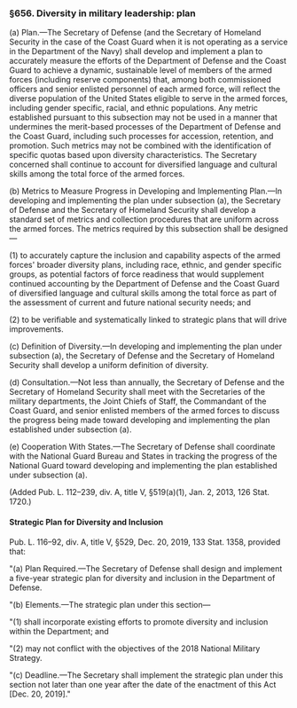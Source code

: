 ### §656. Diversity in military leadership: plan ###

(a) Plan.—The Secretary of Defense (and the Secretary of Homeland Security in the case of the Coast Guard when it is not operating as a service in the Department of the Navy) shall develop and implement a plan to accurately measure the efforts of the Department of Defense and the Coast Guard to achieve a dynamic, sustainable level of members of the armed forces (including reserve components) that, among both commissioned officers and senior enlisted personnel of each armed force, will reflect the diverse population of the United States eligible to serve in the armed forces, including gender specific, racial, and ethnic populations. Any metric established pursuant to this subsection may not be used in a manner that undermines the merit-based processes of the Department of Defense and the Coast Guard, including such processes for accession, retention, and promotion. Such metrics may not be combined with the identification of specific quotas based upon diversity characteristics. The Secretary concerned shall continue to account for diversified language and cultural skills among the total force of the armed forces.

(b) Metrics to Measure Progress in Developing and Implementing Plan.—In developing and implementing the plan under subsection (a), the Secretary of Defense and the Secretary of Homeland Security shall develop a standard set of metrics and collection procedures that are uniform across the armed forces. The metrics required by this subsection shall be designed—

(1) to accurately capture the inclusion and capability aspects of the armed forces' broader diversity plans, including race, ethnic, and gender specific groups, as potential factors of force readiness that would supplement continued accounting by the Department of Defense and the Coast Guard of diversified language and cultural skills among the total force as part of the assessment of current and future national security needs; and

(2) to be verifiable and systematically linked to strategic plans that will drive improvements.

(c) Definition of Diversity.—In developing and implementing the plan under subsection (a), the Secretary of Defense and the Secretary of Homeland Security shall develop a uniform definition of diversity.

(d) Consultation.—Not less than annually, the Secretary of Defense and the Secretary of Homeland Security shall meet with the Secretaries of the military departments, the Joint Chiefs of Staff, the Commandant of the Coast Guard, and senior enlisted members of the armed forces to discuss the progress being made toward developing and implementing the plan established under subsection (a).

(e) Cooperation With States.—The Secretary of Defense shall coordinate with the National Guard Bureau and States in tracking the progress of the National Guard toward developing and implementing the plan established under subsection (a).

(Added Pub. L. 112–239, div. A, title V, §519(a)(1), Jan. 2, 2013, 126 Stat. 1720.)

#### Strategic Plan for Diversity and Inclusion ####

Pub. L. 116–92, div. A, title V, §529, Dec. 20, 2019, 133 Stat. 1358, provided that:

"(a) Plan Required.—The Secretary of Defense shall design and implement a five-year strategic plan for diversity and inclusion in the Department of Defense.

"(b) Elements.—The strategic plan under this section—

"(1) shall incorporate existing efforts to promote diversity and inclusion within the Department; and

"(2) may not conflict with the objectives of the 2018 National Military Strategy.

"(c) Deadline.—The Secretary shall implement the strategic plan under this section not later than one year after the date of the enactment of this Act [Dec. 20, 2019]."